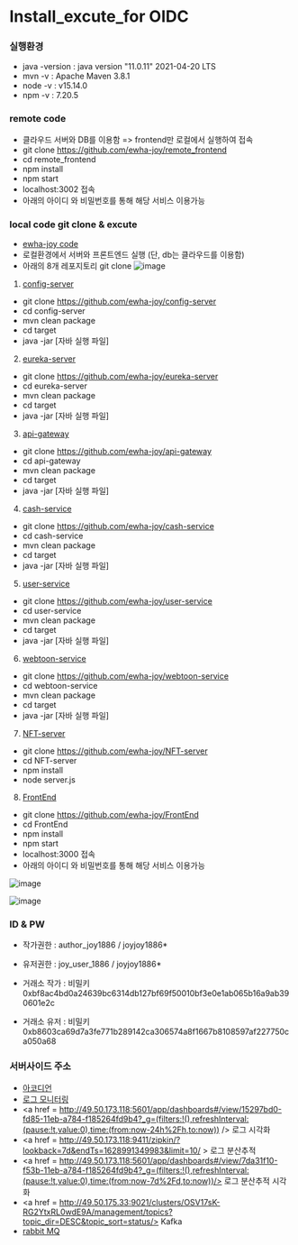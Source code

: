 # Install_excute_for OIDC

### 실행환경
- java -version : java version "11.0.11" 2021-04-20 LTS
- mvn -v : Apache Maven 3.8.1
- node -v : v15.14.0
- npm -v : 7.20.5


### remote code
- 클라우드 서버와 DB를 이용함 => frontend만 로컬에서 실행하여 접속
- git clone https://github.com/ewha-joy/remote_frontend
- cd remote_frontend
- npm install
- npm start
- localhost:3002 접속
- 아래의 아이디 와 비밀번호를 통해 해당 서비스 이용가능


### local code git clone & excute

- <a href = https://github.com/ewha-joy> ewha-joy code </a>
- 로컬환경에서 서버와 프론트엔드 실행 (단, db는 클라우드를 이용함)
- 아래의 8개 레포지토리 git clone
![image](https://user-images.githubusercontent.com/37402084/129603345-e0d00ead-c01a-4ca2-a61a-ed8565d59378.png)

1) <a href = https://github.com/ewha-joy/config-server> config-server </a>
- git clone https://github.com/ewha-joy/config-server
- cd config-server
- mvn clean package
- cd target
- java -jar [자바 실행 파일]

2) <a href = https://github.com/ewha-joy/eureka-server> eureka-server </a>
- git clone https://github.com/ewha-joy/eureka-server
- cd eureka-server
- mvn clean package
- cd target
- java -jar [자바 실행 파일]

3) <a href = https://github.com/ewha-joy/api-gateway> api-gateway </a>
- git clone https://github.com/ewha-joy/api-gateway
- cd api-gateway
- mvn clean package
- cd target
- java -jar [자바 실행 파일]

4) <a href = https://github.com/ewha-joy/cash-service>cash-service </a>
- git clone https://github.com/ewha-joy/cash-service
- cd cash-service
- mvn clean package
- cd target
- java -jar [자바 실행 파일]


5) <a href = https://github.com/ewha-joy/user-service>user-service </a>
- git clone https://github.com/ewha-joy/user-service
- cd user-service
- mvn clean package
- cd target
- java -jar [자바 실행 파일]


6) <a href = https://github.com/ewha-joy/webtoon-service>webtoon-service </a>
- git clone https://github.com/ewha-joy/webtoon-service
- cd webtoon-service
- mvn clean package
- cd target
- java -jar [자바 실행 파일]



7) <a href = https://github.com/ewha-joy/NFT-server>NFT-server </a>
- git clone https://github.com/ewha-joy/NFT-server
- cd NFT-server
- npm install
- node server.js


8) <a href = https://github.com/ewha-joy/FrontEnd>FrontEnd </a>
- git clone https://github.com/ewha-joy/FrontEnd
- cd FrontEnd
- npm install
- npm start
- localhost:3000 접속
- 아래의 아이디 와 비밀번호를 통해 해당 서비스 이용가능

![image](https://user-images.githubusercontent.com/37402084/129605327-747454ed-b003-4e75-acc1-ae21a8dcdc6e.png)

![image](https://user-images.githubusercontent.com/37402084/129605358-a95775d3-be9a-46e1-8225-106b9c2c68f0.png)



### ID & PW
- 작가권한 : author_joy1886 / joyjoy1886*
- 유저권한 : joy_user_1886 / joyjoy1886*

- 거래소 작가 : 비밀키 0xbf8ac4bd0a24639bc6314db127bf69f50010bf3e0e1ab065b16a9ab390601e2c
- 거래소 유저 : 비밀키 0xb8603ca69d7a3fe771b289142ca306574a8f1667b8108597af227750ca050a68


### 서버사이드 주소

- <a href = https://115.85.183.11:30000/> 아코디언 </a>
- <a href =  "http://49.50.173.118:5601/app/discover#/?_g=(filters:!(),refreshInterval:(pause:!t,value:0),time:(from:now-24h%2Fh,to:now))&_a=(columns:!(),filters:!(),index:cf61f730-fd7f-11eb-a784-f185264fd9b4,interval:auto,query:(language:kuery,query:''),sort:!(!('@timestamp',desc)))/"> 로그 모니터링</a>
- <a href = http://49.50.173.118:5601/app/dashboards#/view/15297bd0-fd85-11eb-a784-f185264fd9b4?_g=(filters:!(),refreshInterval:(pause:!t,value:0),time:(from:now-24h%2Fh,to:now)) /> 로그 시각화 </a>
- <a href = http://49.50.173.118:9411/zipkin/?lookback=7d&endTs=1628991349983&limit=10/ > 로그 분산추적 </a>
- <a href = http://49.50.173.118:5601/app/dashboards#/view/7da31f10-f53b-11eb-a784-f185264fd9b4?_g=(filters:!(),refreshInterval:(pause:!t,value:0),time:(from:now-7d%2Fd,to:now))/> 로그 분산추적 시각화 </a>
- <a href = http://49.50.175.33:9021/clusters/OSV17sK-RG2YtxRL0wdE9A/management/topics?topic_dir=DESC&topic_sort=status/> Kafka </a>
- <a href = http://101.101.218.57:15672/#/> rabbit MQ </a>


